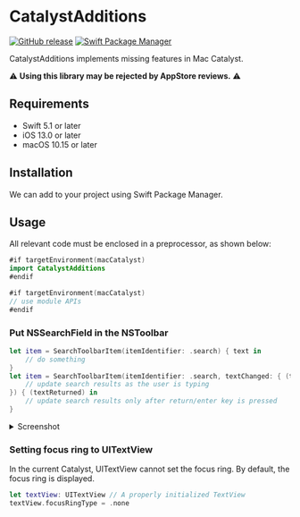 # CatalystAdditions

[![GitHub release](https://img.shields.io/github/release/tid-kijyun/CatalystAdditions.svg)](https://github.com/tid-kijyun/CatalystAdditions/releases)
[![Swift Package Manager](https://img.shields.io/badge/Swift%20Package%20Manager-compatible-brightgreen.svg)](https://github.com/apple/swift-package-manager)

CatalystAdditions implements missing features in Mac Catalyst.

:warning: **Using this library may be rejected by AppStore reviews.** :warning: 

## Requirements
* Swift 5.1 or later
* iOS 13.0 or later
* macOS 10.15 or later

## Installation
We can add to your project using Swift Package Manager.

## Usage
All relevant code must be enclosed in a preprocessor, as shown below:

```swift
#if targetEnvironment(macCatalyst)
import CatalystAdditions
#endif

#if targetEnvironment(macCatalyst)
// use module APIs
#endif
```

### Put NSSearchField in the NSToolbar

```swift
let item = SearchToolbarItem(itemIdentifier: .search) { text in
    // do something
}
let item = SearchToolbarItem(itemIdentifier: .search, textChanged: { (textChanged) in
    // update search results as the user is typing
}) { (textReturned) in
    // update search results only after return/enter key is pressed
}
```
<details><summary>Screenshot</summary>

![Screen Shot 2019-11-11 at 10 12 44](https://user-images.githubusercontent.com/1665104/68554496-eea4a200-046b-11ea-9010-b9a2d3b423b8.png)
</details>

### Setting focus ring to UITextView
In the current Catalyst, UITextView cannot set the focus ring.
By default, the focus ring is displayed.

```swift
let textView: UITextView // A properly initialized TextView
textView.focusRingType = .none
```
